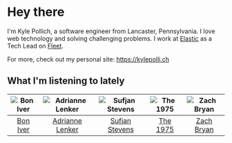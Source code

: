 # Hey there


I'm Kyle Pollich, a software engineer from Lancaster, Pennsylvania. I love web technology and solving challenging problems.
I work at [Elastic](https://www.elastic.co/) as a Tech Lead on [Fleet](https://www.elastic.co/guide/en/fleet/current/fleet-overview.html).

For more, check out my personal site: https://kylepolli.ch

## What I'm listening to lately

<!-- begin artists -->
  |![Bon Iver](https://i.scdn.co/image/ab6761610000f17867be065df01f37a3880216be)|![Adrianne Lenker](https://i.scdn.co/image/ab6761610000f1782b10b147cdadac49ea598af3)|![Sufjan Stevens](https://i.scdn.co/image/ab6761610000f178b80dd6b23c5c04d62d9aa0c6)|![The 1975](https://i.scdn.co/image/ab6761610000f17889348336354096fd4e36ca73)|![Zach Bryan](https://i.scdn.co/image/ab6761610000f1784fd54df35bfcfa0fc9fc2da7)|
  |:---:|:---:|:---:|:---:|:---:|
  |[Bon Iver](https://open.spotify.com/artist/4LEiUm1SRbFMgfqnQTwUbQ)|[Adrianne Lenker](https://open.spotify.com/artist/4aKWmkWAKviFlyvHYPTNQY)|[Sufjan Stevens](https://open.spotify.com/artist/4MXUO7sVCaFgFjoTI5ox5c)|[The 1975](https://open.spotify.com/artist/3mIj9lX2MWuHmhNCA7LSCW)|[Zach Bryan](https://open.spotify.com/artist/40ZNYROS4zLfyyBSs2PGe2)|
<!-- end artists -->
